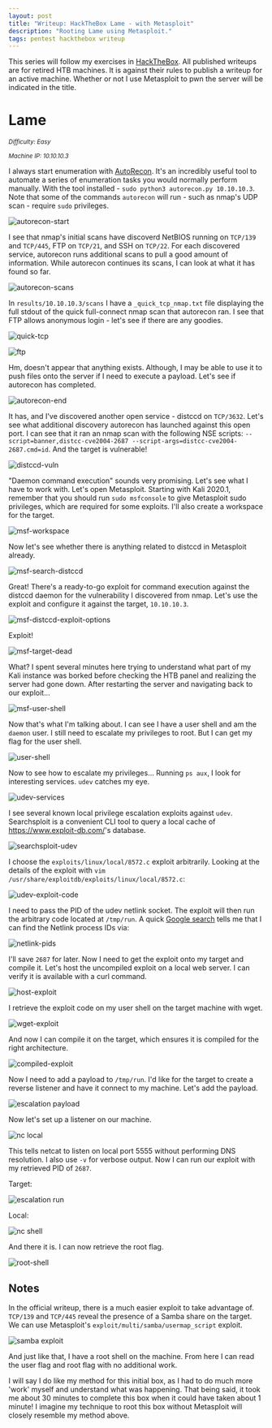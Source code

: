 ```yaml
---
layout: post
title: "Writeup: HackTheBox Lame - with Metasploit"
description: "Rooting Lame using Metasploit."
tags: pentest hackthebox writeup
---
```


This series will follow my exercises in [HackTheBox][]. All published writeups are for retired HTB machines. It is
 against their rules to publish a writeup for an active machine. Whether or not I use Metasploit to pwn the server
  will be indicated in the title.

# Lame

_<small>Difficulty: Easy</small>_

_<small>Machine IP: 10.10.10.3</small>_

I always start enumeration with [AutoRecon][].
It's an incredibly useful tool to automate a series of enumeration tasks you would normally perform manually.
With the tool installed - `sudo python3 autorecon.py 10.10.10.3`.
Note that some of the commands `autorecon` will run - such as nmap's UDP scan - require `sudo` privileges.

![autorecon-start][]

I see that nmap's initial scans have discoverd NetBIOS running on `TCP/139` and `TCP/445`, FTP on `TCP/21`, and SSH on `TCP/22`.
For each discovered service, autorecon runs additional scans to pull a good amount of information.
While autorecon continues its scans, I can look at what it has found so far.

![autorecon-scans][]

In `results/10.10.10.3/scans` I have a `_quick_tcp_nmap.txt` file displaying the full stdout of the quick full-connect nmap scan that autorecon ran.
I see that FTP allows anonymous login - let's see if there are any goodies.

![quick-tcp][]

![ftp][]

Hm, doesn't appear that anything exists.
Although, I may be able to use it to push files onto the server if I need to execute a payload.
Let's see if autorecon has completed.

![autorecon-end][]

It has, and I've discovered another open service - distccd on `TCP/3632`.
Let's see what additional discovery autorecon has launched against this open port.
I can see that it ran an nmap scan with the following NSE scripts: `--script=banner,distcc-cve2004-2687 --script-args=distcc-cve2004-2687.cmd=id`.
And the target is vulnerable!

![distccd-vuln][]

"Daemon command execution" sounds very promising.
Let's see what I have to work with.
Let's open Metasploit.
Starting with Kali 2020.1, remember that you should run `sudo msfconsole` to give Metasploit sudo privileges, which are required for some exploits.
I'll also create a workspace for the target.

![msf-workspace][]

Now let's see whether there is anything related to distccd in Metasploit already.

![msf-search-distccd][]

Great! There's a ready-to-go exploit for command execution against the distccd daemon for the vulnerability I discovered from nmap.
Let's use the exploit and configure it against the target, `10.10.10.3`.

![msf-distccd-exploit-options][]

Exploit!

![msf-target-dead]

What?
I spent several minutes here trying to understand what part of my Kali instance was borked before checking the HTB panel and realizing the server had gone down.
After restarting the server and navigating back to our exploit...

![msf-user-shell][]

Now that's what I'm talking about.
I can see I have a user shell and am the `daemon` user.
I still need to escalate my privileges to root.
But I can get my flag for the user shell.

![user-shell][]

Now to see how to escalate my privileges...
Running `ps aux`, I look for interesting services.
`udev` catches my eye.

![udev-services][]

I see several known local privilege escalation exploits against `udev`.
Searchsploit is a convenient CLI tool to query a local cache of <https://www.exploit-db.com/>'s database.

![searchsploit-udev][]

I choose the `exploits/linux/local/8572.c` exploit arbitrarily.
Looking at the details of the exploit with `vim /usr/share/exploitdb/exploits/linux/local/8572.c`:

![udev-exploit-code][]

I need to pass the PID of the udev netlink socket.
The exploit will then run the arbitrary code located at `/tmp/run`.
A quick [Google search][netlink google] tells me that I can find the Netlink process IDs via:

![netlink-pids][]

I'll save `2687` for later.
Now I need to get the exploit onto my target and compile it.
Let's host the uncompiled exploit on a local web server.
I can verify it is available with a curl command.

![host-exploit][]

I retrieve the exploit code on my user shell on the target machine with wget.

![wget-exploit][]

And now I can compile it on the target, which ensures it is compiled for the right architecture.

![compiled-exploit][]

Now I need to add a payload to `/tmp/run`.
I'd like for the target to create a reverse listener and have it connect to my machine.
Let's add the payload.

![escalation payload][]

Now let's set up a listener on our machine.

![nc local][]

This tells netcat to listen on local port 5555 without performing DNS resolution.
I also use `-v` for verbose output.
Now I can run our exploit with my retrieved PID of `2687`.

Target:

![escalation run][]

Local:

![nc shell][]

And there it is.
I can now retrieve the root flag.

![root-shell][]

## Notes

In the official writeup, there is a much easier exploit to take advantage of.
`TCP/139` and `TCP/445` reveal the presence of a Samba share on the target.
We can use Metasploit's `exploit/multi/samba/usermap_script` exploit.

![samba exploit][]

And just like that, I have a root shell on the machine.
From here I can read the user flag and root flag with no additional work.

I will say I do like my method for this initial box, as I had to do much more 'work' myself and understand what was happening.
That being said, it took me about 30 minutes to complete this box when it could have taken about 1 minute!
I imagine my technique to root this box without Metasploit will closely resemble my method above.

[autorecon]: https://github.com/Tib3rius/AutoRecon
[hackthebox]: https://www.hackthebox.eu
[netlink google]: https://unix.stackexchange.com/a/48269

[autorecon-start]: /img/htb/lame/autorecon-start.png
[autorecon-end]: /img/htb/lame/autorecon-end.png
[autorecon-scans]: /img/htb/lame/autorecon-results-scan.png
[compiled-exploit]: /img/htb/lame/exploit-compiled.png
[escalation payload]: /img/htb/lame/escalation-payload.png
[escalation run]: /img/htb/lame/target-escalation-run.png
[distccd-vuln]: /img/htb/lame/nmap-distccd-vuln.png
[ftp]: /img/htb/lame/ftp.png
[host-exploit]: /img/htb/lame/host-exploit-uncompiled.png
[msf-distccd-exploit-options]: /img/htb/lame/msf-distccd-exploit-options.png
[msf-user-shell]: /img/htb/lame/msf-exploit-success-user.png
[msf-search-distccd]: /img/htb/lame/msf-search-distccd.png
[msf-target-dead]: /img/htb/lame/msf-run-deadserver.png
[msf-workspace]: /img/htb/lame/msf-workspace.png
[nc local]: /img/htb/lame/nc-local.png
[nc shell]: /img/htb/lame/nc-local-root-shell.png
[netlink-pids]: /img/htb/lame/netlink-pids.png
[quick-tcp]: /img/htb/lame/autorecon-nmap-quick-results.png
[root-shell]: /img/htb/lame/root-flag.png
[samba exploit]: /img/htb/lame/samba-msf.png
[searchsploit-udev]: /img/htb/lame/searchsploit-udev.png
[udev-exploit-code]: /img/htb/lame/udev-exploit-code.png
[udev-services]: /img/htb/lame/ps-aux-udev.png
[user-shell]: /img/htb/lame/user-flag.png
[wget-exploit]: /img/htb/lame/wget-lame.png
